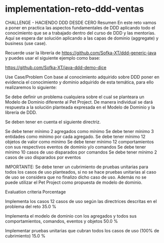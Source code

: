 # implementation-reto-ddd-ventas

CHALLENGE - HACIENDO DDD DESDE CERO
Resumen
En este reto vamos a poner en practica las aspectos fundamentales de DDD aplicando todo el conocimiento que se a trabajado dentro del curso de DDD y las mentorías. Aquí se espera dar solución aplicando a las capas de dominio (aggregate) y business (use case).

Recuerde usar la librería de https://github.com/Sofka-XT/ddd-generic-java y puedes usar el siguiente ejemplo como base:

https://github.com/Sofka-XT/java-ddd-demo-dice



Use Case/Problem
Con base al conocimiento adquirido sobre DDD poner en evidencia el conocimiento y dominio adquirido de esta temática, para ello realizaremos lo siguiente:

Se debe definir un problema cualquiera sobre el cual se planteara un Modelo de Dominio diferente al Pet Project.
De manera individual se dará respuesta a la solución planteada expresada en el Modelo de Dominio y la librería de DDD.


Se deben tener en cuenta el siguiente directriz.

Se debe tener mínimo 2 agregados como mínimo
Se debe tener mínimo 3 entidades como mínimo por cada agregado.
Se debe tener mínimo 12 objetos de valor como mínimo
Se debe tener mínimo 12 comportamientos con sus respectivos eventos de dominio y/o comandos
Se debe tener mínimo 10 casos de uso disparados por comandos
Se debe tener mínimo 2 casos de uso disparados por eventos


IMPORTANTE: Se debe tener un cubrimiento de pruebas unitarias para todos los casos de uso planteados, si no se hace pruebas unitarias al caso de uso se considera que no finalizo dicho caso de uso. Además no se puede utilizar el Pet Project como propuesta de modelo de dominio.

Evaluation criteria	Porcentage

Implementa los casos 12 casos de uso según las directrices descritas en el problema del reto	 35.0 %

Implementa el modelo de dominio con los agregados y todos sus comportamientos, comandos, eventos y objetos	 50.0 %

Implementar pruebas unitarias que cubran todos los casos de uso (100% de cubrimiento)	 15.0 %
